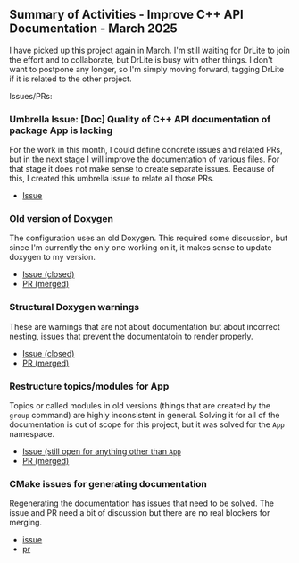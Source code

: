 ## Summary of Activities - Improve C++ API Documentation - March 2025

I have picked up this project again in March.  I'm still waiting for DrLite to
join the effort and to collaborate, but DrLite is busy with other things.  I
don't want to postpone any longer, so I'm simply moving forward, tagging DrLite
if it is related to the other project.

Issues/PRs:

### Umbrella Issue: [Doc] Quality of C++ API documentation of package App is lacking

For the work in this month, I could define concrete issues and related PRs, but
in the next stage I will improve the documentation of various files.  For that
stage it does not make sense to create separate issues.  Because of this, I
created this umbrella issue to relate all those PRs.

- [Issue](https://github.com/FreeCAD/FreeCAD/issues/20503)

### Old version of Doxygen

The configuration uses an old Doxygen.  This required some discussion, but
since I'm currently the only one working on it, it makes sense to update
doxygen to my version.

- [Issue (closed)](https://github.com/FreeCAD/FreeCAD/issues/20365)
- [PR (merged)](https://github.com/FreeCAD/FreeCAD/pull/20474)

### Structural Doxygen warnings

These are warnings that are not about documentation but about incorrect
nesting, issues that prevent the documentatoin to render properly.

- [Issue (closed)](https://github.com/FreeCAD/FreeCAD/issues/20366)
- [PR (merged)](https://github.com/FreeCAD/FreeCAD/pull/20428)

### Restructure topics/modules for App

Topics or called modules in old versions (things that are created by the
`group` command) are highly inconsistent in general.  Solving it for all of the
documentation is out of scope for this project, but it was solved for the `App`
namespace.

- [Issue (still open for anything other than `App`](https://github.com/FreeCAD/FreeCAD/issues/20438)
- [PR (merged)](https://github.com/FreeCAD/FreeCAD/pull/20484)

### CMake issues for generating documentation

Regenerating the documentation has issues that need to be solved.  The issue
and PR need a bit of discussion but there are no real blockers for merging.

- [issue](https://github.com/FreeCAD/FreeCAD/issues/20478)
- [pr](https://github.com/FreeCAD/FreeCAD/pull/20479)

